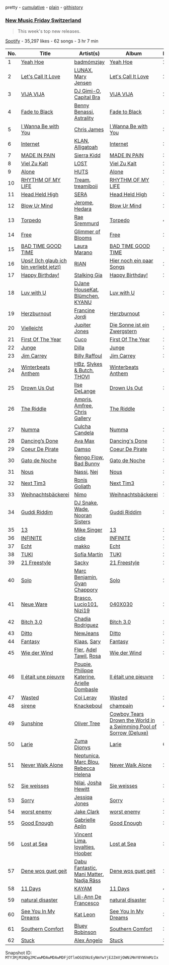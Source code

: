 pretty - [cumulative](/playlists/cumulative/37i9dQZF1DX3crNbt46mRU.md) - [plain](/playlists/plain/37i9dQZF1DX3crNbt46mRU) - [githistory](https://github.githistory.xyz/mackorone/spotify-playlist-archive/blob/main/playlists/plain/37i9dQZF1DX3crNbt46mRU)

### [New Music Friday Switzerland](https://open.spotify.com/playlist/37i9dQZF1DX3crNbt46mRU)

> This week's top new releases.

[Spotify](https://open.spotify.com/user/spotify) - 35,297 likes - 62 songs - 3 hr 7 min

| No. | Title | Artist(s) | Album | Length |
|---|---|---|---|---|
| 1 | [Yeah Hoe](https://open.spotify.com/track/6AH6xjU0eeQBD6v7ERqY7V) | [badmómzjay](https://open.spotify.com/artist/7oWrEQO1d3klp0Qrfh7a5h) | [Yeah Hoe](https://open.spotify.com/album/5KZ9tODFrHk8rKKj5sYpCt) | 2:44 |
| 2 | [Let's Call It Love](https://open.spotify.com/track/07TKDT070EpnvDSS0yhZdD) | [LUNAX](https://open.spotify.com/artist/7CLsFRcEkn0Amc9VlVOFwR), [Mary Jensen](https://open.spotify.com/artist/3Lhhz2OmsLzPNnSrhij4XB) | [Let's Call It Love](https://open.spotify.com/album/7fq2mXAXaSfgnvuc9CqiMR) | 2:20 |
| 3 | [VIJA VIJA](https://open.spotify.com/track/1VcHYhlqqEDdN2D2sumdWo) | [DJ Gimi\-O](https://open.spotify.com/artist/5lU3mLIonARnLpRtp5f77M), [Capital Bra](https://open.spotify.com/artist/4WZGDpNwrC0vNQyl9QzF7d) | [VIJA VIJA](https://open.spotify.com/album/5kgFnxgr9spGsh6EJzMZpT) | 2:33 |
| 4 | [Fade to Black](https://open.spotify.com/track/3DS6zUDAm3X8F6kiGaFfWL) | [Benny Benassi](https://open.spotify.com/artist/4Ws2otunReOa6BbwxxpCt6), [Astrality](https://open.spotify.com/artist/6KGv020mJkIjQH5YPDSBcZ) | [Fade to Black](https://open.spotify.com/album/2Yu80Mqn0x1Y5F6X1rTqwv) | 2:56 |
| 5 | [I Wanna Be with You](https://open.spotify.com/track/48UdFbDtRRYSvk0L8GCZyC) | [Chris James](https://open.spotify.com/artist/1PU4kQGbRVMSyvawEYEjFp) | [I Wanna Be with You](https://open.spotify.com/album/7ATki1nJUJkaG7rpnVBJJy) | 3:02 |
| 6 | [Internet](https://open.spotify.com/track/1NWxABVtF5MwCVU5IgpdHc) | [KLAN](https://open.spotify.com/artist/3PWVGBibvYW9YfZX6ayYq8), [Alligatoah](https://open.spotify.com/artist/0r0R5nIjDY04TfxRM10Bcb) | [Internet](https://open.spotify.com/album/5gTUxXjH5sGmeg35WcUGg9) | 3:42 |
| 7 | [MADE IN PAIN](https://open.spotify.com/track/2WFlpXkItX2z8sGSjUQfqx) | [Sierra Kidd](https://open.spotify.com/artist/0U7ti3mwGrBNlKNE4YlbfT) | [MADE IN PAIN](https://open.spotify.com/album/58IL4LXv3wIrlOwHFnaCuG) | 3:29 |
| 8 | [Viel Zu Kalt](https://open.spotify.com/track/6tVrGaUm3tFmGat5XMDY36) | [LOST](https://open.spotify.com/artist/2afh1VJVKAj3uhSfYcOrN2) | [Viel Zu Kalt](https://open.spotify.com/album/7kcaEYHxu2P3QVBp9qSCxc) | 2:09 |
| 9 | [Alone](https://open.spotify.com/track/151RPoWoVDVV9WKNqOq0oS) | [HUTS](https://open.spotify.com/artist/6d4AePmkVnbu2qIbT6vsem) | [Alone](https://open.spotify.com/album/6PKxZA8GRTAMPPEATm7Xk5) | 2:52 |
| 10 | [RHYTHM OF MY LIFE](https://open.spotify.com/track/7JA1uUtLhPQjRBAIR0GPfW) | [Tream](https://open.spotify.com/artist/6vNAKgK5d74N1I0zTxRPDp), [treamiboii](https://open.spotify.com/artist/4jsmk00NuPR1FfXqUCF1ac) | [RHYTHM OF MY LIFE](https://open.spotify.com/album/53FiVbWLsZqRlBEVa7EsG4) | 1:58 |
| 11 | [Head Held High](https://open.spotify.com/track/1MnTcyXc7vcPVgstIWAQCd) | [SERA](https://open.spotify.com/artist/3Anj5rCWtYTgRvV7pdq6GE) | [Head Held High](https://open.spotify.com/album/31USChxDJRBNE8iNlf7Nre) | 3:16 |
| 12 | [Blow Ur Mind](https://open.spotify.com/track/47ZtMQwbGGL5A3sqwSBj81) | [Jerome](https://open.spotify.com/artist/4xcDVatLFh6qlcm41er3LV), [Hedara](https://open.spotify.com/artist/6lUauNyvHBjAp0tBFDiBNm) | [Blow Ur Mind](https://open.spotify.com/album/2HGo8LkjznUCqzPiXdVicR) | 2:49 |
| 13 | [Torpedo](https://open.spotify.com/track/5R5UNKWsmMPpFq5JHK93Fw) | [Rae Sremmurd](https://open.spotify.com/artist/7iZtZyCzp3LItcw1wtPI3D) | [Torpedo](https://open.spotify.com/album/11udbkutLAaM7XN3amRT9t) | 4:00 |
| 14 | [Free](https://open.spotify.com/track/6G8S7nEHC8NqL3mZmvCmwU) | [Glimmer of Blooms](https://open.spotify.com/artist/5Ha7OvvalK4moJei0zEKg6) | [Free](https://open.spotify.com/album/6yG6pLMM62bFqa9VVhJM6B) | 2:43 |
| 15 | [BAD TIME GOOD TIME](https://open.spotify.com/track/4Hl8wmrubcVKUVqC3OagaP) | [Laura Marano](https://open.spotify.com/artist/21mgsWjJ4TmBxsUKexjJPT) | [BAD TIME GOOD TIME](https://open.spotify.com/album/41DUptL82OsBL8A1nNHUKE) | 3:14 |
| 16 | [Upsi! \(Ich glaub ich bin verliebt jetzt\)](https://open.spotify.com/track/7bU1MdlMwb8zoEapnDwGsG) | [RIAN](https://open.spotify.com/artist/0bqYZDuHYSjfnY8JJutg4f) | [Hier noch ein paar Songs](https://open.spotify.com/album/6AimcAXYQkppX6uAVy4L4h) | 2:19 |
| 17 | [Happy Birthday!](https://open.spotify.com/track/4ODk3dsfaU05R0XZfUeECB) | [Stalking Gia](https://open.spotify.com/artist/3VTJqPiHqHHIrx1FL7avMY) | [Happy Birthday!](https://open.spotify.com/album/3H423tiQDa9vhLs8DizhF7) | 2:35 |
| 18 | [Luv with U](https://open.spotify.com/track/0g1DHfhX6B4RKqWF5nQVYh) | [DJane HouseKat](https://open.spotify.com/artist/64tnAMgE8bc2zTMBcBsLdx), [Blümchen](https://open.spotify.com/artist/1Wch8598BBzU0zVBtcCFJh), [KYANU](https://open.spotify.com/artist/3VuZZ1n0XGacnz96Ys8mrZ) | [Luv with U](https://open.spotify.com/album/5cI3iGYRx5fGEVF7g7pSHm) | 2:33 |
| 19 | [Herzburnout](https://open.spotify.com/track/5ailptZexdLJmwuv9iwl2I) | [Francine Jordi](https://open.spotify.com/artist/31HO9Fvw0jI7bszSpiEXNB) | [Herzburnout](https://open.spotify.com/album/0g01JrwO8pzmgruBPln2SM) | 3:30 |
| 20 | [Vielleicht](https://open.spotify.com/track/4ImQKvcFbbVvC71JGLpbmC) | [Jupiter Jones](https://open.spotify.com/artist/0V9oHfk0CZIiedKP4TSTBL) | [Die Sonne ist ein Zwergstern](https://open.spotify.com/album/6ig0EJCXkRezPFSyat9G0i) | 2:52 |
| 21 | [First Of The Year](https://open.spotify.com/track/7ijipCHwLo0ZoABNxm2qp6) | [Cuco](https://open.spotify.com/artist/2Tglaf8nvDzwSQnpSrjLHP) | [First Of The Year](https://open.spotify.com/album/1mgwNlzi9VzFcE1Qd4Xj86) | 2:50 |
| 22 | [Junge](https://open.spotify.com/track/6QmuVe9sMixiRdizHHHau3) | [Dilla](https://open.spotify.com/artist/17l4XlVVWNktDeJDigQ3HJ) | [Junge](https://open.spotify.com/album/423IoNr4MW1JOAoEIfcR5E) | 3:47 |
| 23 | [Jim Carrey](https://open.spotify.com/track/5JgcAYwVcuINiKTJOytDZs) | [Billy Raffoul](https://open.spotify.com/artist/5gw5ANPCVcxU0maLiGRzzP) | [Jim Carrey](https://open.spotify.com/album/1cfamXX0FYqLfmQjM5PjRK) | 3:23 |
| 24 | [Winterbeats Anthem](https://open.spotify.com/track/0nJ9BWyOE3w39umz1VWiUX) | [HBz](https://open.spotify.com/artist/7I2JG3CcPawkeQPE7uypHJ), [Slykes & Butch](https://open.spotify.com/artist/3tcsl4R658coAPnbKZxtAd), [THOVI](https://open.spotify.com/artist/55E3g7oUV2dhqCWao7kzm3) | [Winterbeats Anthem](https://open.spotify.com/album/6ghCXJ4VLDy4tOsex0wFNe) | 3:10 |
| 25 | [Drown Us Out](https://open.spotify.com/track/7Jfz5QUZE8T6ZRrNfAO04V) | [Ilse DeLange](https://open.spotify.com/artist/3FTKP1k9VbOng3m1rgnsqx) | [Drown Us Out](https://open.spotify.com/album/7cVVLx6eUOcKPU9dKs7axq) | 3:16 |
| 26 | [The Riddle](https://open.spotify.com/track/0ZLhf4nmiS3bGvsq8kW90W) | [Ampris](https://open.spotify.com/artist/7sn4p2ENk9UcN3QdnXAsN2), [Amfree](https://open.spotify.com/artist/72pJ6h8ZR3sS8S1vzv1SQE), [Chris Gallery](https://open.spotify.com/artist/4PTPTcok71K1ZInDWQFL53) | [The Riddle](https://open.spotify.com/album/1Oypf1hT1igGaSZKEoOv9J) | 2:56 |
| 27 | [Numma](https://open.spotify.com/track/5xCDYPm6BPw0Ht1elnWNX2) | [Culcha Candela](https://open.spotify.com/artist/3gemH8D6fpu12DmTmUZYAL) | [Numma](https://open.spotify.com/album/3xnJK0iY8xJ9av0RviCV2t) | 2:57 |
| 28 | [Dancing’s Done](https://open.spotify.com/track/06yG42F8p8l621YLki0rp2) | [Ava Max](https://open.spotify.com/artist/4npEfmQ6YuiwW1GpUmaq3F) | [Dancing's Done](https://open.spotify.com/album/6QqKTzhLeJmJBvueUe0Lf7) | 2:46 |
| 29 | [Coeur De Pirate](https://open.spotify.com/track/2q2tG7xR37PNyqrXqooemZ) | [Damso](https://open.spotify.com/artist/2UwqpfQtNuhBwviIC0f2ie) | [Coeur De Pirate](https://open.spotify.com/album/6amYcdS4hW0H69JcDrK2wY) | 3:00 |
| 30 | [Gato de Noche](https://open.spotify.com/track/54ELExv56KCAB4UP9cOCzC) | [Ñengo Flow](https://open.spotify.com/artist/12vb80Km0Ew53ABfJOepVz), [Bad Bunny](https://open.spotify.com/artist/4q3ewBCX7sLwd24euuV69X) | [Gato de Noche](https://open.spotify.com/album/2GS2h80Dp8rFdGEa0j0JhH) | 3:47 |
| 31 | [Nous](https://open.spotify.com/track/5xDBcbm1SAFe1rupcdudiq) | [Nassi](https://open.spotify.com/artist/1qKKI6tBqJZCZfAmXjYFjN), [Nej](https://open.spotify.com/artist/3BQ9mWlgFRfMr5EdNfc10a) | [Nous](https://open.spotify.com/album/0uUKJJT87LHqgu62jc6LfP) | 3:13 |
| 32 | [Next Tim3](https://open.spotify.com/track/7o2DgtJsULetO81aztFB67) | [Ronis Goliath](https://open.spotify.com/artist/7ab3brrz3yehEwzYJf7F8t) | [Next Tim3](https://open.spotify.com/album/6BlhHqjHmAUm09SYuCZmhR) | 2:27 |
| 33 | [Weihnachtsbäckerei](https://open.spotify.com/track/7G46zumjrtpzV138vMfDb1) | [Nimo](https://open.spotify.com/artist/3ZuBEj9ppJe8GSdKaMTfMN) | [Weihnachtsbäckerei](https://open.spotify.com/album/3PzE51Xsx8tmLkmTIeZljx) | 1:57 |
| 34 | [Guddi Riddim](https://open.spotify.com/track/5yN3wXc6fvM5SPTFjL6c4G) | [DJ Snake](https://open.spotify.com/artist/540vIaP2JwjQb9dm3aArA4), [Wade](https://open.spotify.com/artist/09iEIVQVBtTVjiuEdqqkIR), [Nooran Sisters](https://open.spotify.com/artist/2gFFvbbdzYzzWltI2HkZEV) | [Guddi Riddim](https://open.spotify.com/album/5LzVNj3OCqcPbYV9eV9CaN) | 3:30 |
| 35 | [13](https://open.spotify.com/track/5QF9o0WCmm0bMZwgaUgUh6) | [Mike Singer](https://open.spotify.com/artist/1LRpAVWq5z6VZMG3tTdZKU) | [13](https://open.spotify.com/album/2kheKymgreahq4Rn05KUjg) | 2:15 |
| 36 | [INFINITE](https://open.spotify.com/track/1yg9AHUzXGYyxJRHQ7Mn5u) | [clide](https://open.spotify.com/artist/5BmVxdltuGK9CqZVaiUEKy) | [INFINITE](https://open.spotify.com/album/1AJ3YB7lJ9Z5SrIavCtXUb) | 2:47 |
| 37 | [Echt](https://open.spotify.com/track/3VFiM0Sodk0WuO8E2VWtiR) | [makko](https://open.spotify.com/artist/6ARKr2ZoLf9TDoQiZarJMt) | [Echt](https://open.spotify.com/album/0ZG4VEDSqLhm9H0HA1yKu5) | 1:50 |
| 38 | [TUKI](https://open.spotify.com/track/4XMFcpYgm58mW2OK1MfR9z) | [Sofía Martín](https://open.spotify.com/artist/7oWRB45H5Usj3JVKeCwsus) | [TUKI](https://open.spotify.com/album/26z9OtSE7kqWDvR1u1Briv) | 2:33 |
| 39 | [21 Freestyle](https://open.spotify.com/track/2WnKNBq12Hf8BzTdrjwEkP) | [Sacky](https://open.spotify.com/artist/1sybJwRGo9WiiqcZLzzAbS) | [21 Freestyle](https://open.spotify.com/album/58apMhROHuGnRpGbjtJ00u) | 2:41 |
| 40 | [Solo](https://open.spotify.com/track/4WtWbsUpHCIvSUxFbCfM5m) | [Marc Benjamin](https://open.spotify.com/artist/05KjvP5zdwtEIgEazqblZw), [Gyan Chappory](https://open.spotify.com/artist/7IFRE8unQCJ6Q2Md2OXtM1) | [Solo](https://open.spotify.com/album/0YOEEfwnc5W2YdcAVXLQHQ) | 2:21 |
| 41 | [Neue Ware](https://open.spotify.com/track/0cAVGN030yAak3rVyT12lq) | [Brasco](https://open.spotify.com/artist/4qMPc7lyf44akP8e1FMZ4a), [Lucio101](https://open.spotify.com/artist/4LwRgSkj7AJJTKLnEaHjMv), [Nizi19](https://open.spotify.com/artist/2IVvZIe3P9BMuCI6h48Bjg) | [040X030](https://open.spotify.com/album/1IVhjRu2F2zS0LOGwdOMir) | 2:24 |
| 42 | [Bitch 3.0](https://open.spotify.com/track/0PWvY4TjcYLEuHByj1ZyXu) | [Chadia Rodriguez](https://open.spotify.com/artist/4nXNT34X5GQ8yTBttXtbY6) | [Bitch 3.0](https://open.spotify.com/album/5BX4ez5kPWfJ6Kr7nsr78i) | 2:10 |
| 43 | [Ditto](https://open.spotify.com/track/3r8RuvgbX9s7ammBn07D3W) | [NewJeans](https://open.spotify.com/artist/6HvZYsbFfjnjFrWF950C9d) | [Ditto](https://open.spotify.com/album/7bnqo1fdJU9nSfXQd3bSMe) | 3:05 |
| 44 | [Fantasy](https://open.spotify.com/track/7gTz5MRjppI1Pdid7VX6Xy) | [Klaas](https://open.spotify.com/artist/25sJFKMqDENdsTF7zRXoif), [Sary](https://open.spotify.com/artist/64IRUxTrpRi86hkZqJEreW) | [Fantasy](https://open.spotify.com/album/54Dzt1WneTLVnfwWCKxoik) | 2:42 |
| 45 | [Wie der Wind](https://open.spotify.com/track/4IOzEGIWW0kfMiiOoNQ4Jw) | [Fler](https://open.spotify.com/artist/75ctWsRuGXmxMxnFPkuEwA), [Adel Tawil](https://open.spotify.com/artist/3rZBkgoRHG8M9jQL0QPNMi), [Rosa](https://open.spotify.com/artist/3CqgA23LfBqxcZdfVClLl9) | [Wie der Wind](https://open.spotify.com/album/496UuOQy51MCOOUXiKalM5) | 3:22 |
| 46 | [Il était une pieuvre](https://open.spotify.com/track/2n2AqvhkiymMrSYEpZH211) | [Poupie](https://open.spotify.com/artist/71x0OO2toFjXrMRcufL9tv), [Philippe Katerine](https://open.spotify.com/artist/61NKNrhSMTYg2q0f3vS46e), [Arielle Dombasle](https://open.spotify.com/artist/7I2zgbIGfAd3w1CktlJUbI) | [Il était une pieuvre](https://open.spotify.com/album/6jiP10F26ycL2IopinE9aZ) | 2:54 |
| 47 | [Wasted](https://open.spotify.com/track/78crxkAaQ38xBYs4uM5Xkz) | [Coi Leray](https://open.spotify.com/artist/6AMd49uBDJfhf30Ak2QR5s) | [Wasted](https://open.spotify.com/album/6L96Vte8baOFYbFB3HIIqZ) | 2:37 |
| 48 | [sirene](https://open.spotify.com/track/7ynCmusrYVLHtbZ4pJwEMH) | [Knackeboul](https://open.spotify.com/artist/5bp4bA5lgte1Iag0omrGYw) | [champain](https://open.spotify.com/album/6bMhxNyVxeAvvTFGFiGdQO) | 4:17 |
| 49 | [Sunshine](https://open.spotify.com/track/1Q9j9J64lNWMJPuKP3Wd14) | [Oliver Tree](https://open.spotify.com/artist/6TLwD7HPWuiOzvXEa3oCNe) | [Cowboy Tears Drown the World in a Swimming Pool of Sorrow \(Deluxe\)](https://open.spotify.com/album/3HnZ8f1qXz3I9XrLAxOnSv) | 2:15 |
| 50 | [Larie](https://open.spotify.com/track/5n9U9n1EPoBpll9cDtB8S8) | [Zuma Dionys](https://open.spotify.com/artist/7qqEqY1pR6Uj2Z41HNuszd) | [Larie](https://open.spotify.com/album/0RikiewW0N6HhMdiOABC0B) | 6:38 |
| 51 | [Never Walk Alone](https://open.spotify.com/track/5vDUFAevjofyUJH348o7QT) | [Neptunica](https://open.spotify.com/artist/5dGsIOepO9ufQlXjW8KrPL), [Marc Blou](https://open.spotify.com/artist/3NqSZ6T8QqQLyA5baayI19), [Rebecca Helena](https://open.spotify.com/artist/76i2ylWmcnDTx38Va7Mwzr) | [Never Walk Alone](https://open.spotify.com/album/7AVCGOflgfsglePRa06a9g) | 2:36 |
| 52 | [Sie weisses](https://open.spotify.com/track/14y2T4AIbhCLp7ldGVddGA) | [Nilai](https://open.spotify.com/artist/68qLcgx7j0scFrVATHyI9u), [Josha Hewitt](https://open.spotify.com/artist/0TT0Jq7scu8wq1tTqEktOl) | [Sie weisses](https://open.spotify.com/album/7uONeasH4Euz46JSUoSSmV) | 3:11 |
| 53 | [Sorry](https://open.spotify.com/track/4wwnHAfmF12t0XGd3exEX0) | [Jessiqa Jones](https://open.spotify.com/artist/3jt2Xvzm0RHCW962b1N1qT) | [Sorry](https://open.spotify.com/album/3Co2nl4J3gN6N5VVaACJnb) | 3:18 |
| 54 | [worst enemy](https://open.spotify.com/track/4GRELogjYGX7i6b0jXQMDF) | [Jake Clark](https://open.spotify.com/artist/5fPvc8tIZfLbEm3GsbFHgd) | [worst enemy](https://open.spotify.com/album/5c1T3eQmdBGNy4Ol5pDWPw) | 2:57 |
| 55 | [Good Enough](https://open.spotify.com/track/5ubhHVO4Zk3Z5rEc067YBB) | [Gabrielle Aplin](https://open.spotify.com/artist/3w6zswp5THsSKYLICUbDTZ) | [Good Enough](https://open.spotify.com/album/5a79iYbVq5Gpor4febLhQP) | 3:08 |
| 56 | [Lost at Sea](https://open.spotify.com/track/7J8Jpr01C0vsNkdd0ywjJv) | [Vincent Lima](https://open.spotify.com/artist/7AB7bdCR5saJ0b9C4RuceX), [loyalties](https://open.spotify.com/artist/4bKUAe1VLjBB1W0SmfHjhG), [Hoober](https://open.spotify.com/artist/32rfvsXfn7YDlDhG7Hh7Zd) | [Lost at Sea](https://open.spotify.com/album/1g4TMDmYTmTbKEVSTK7bCz) | 3:01 |
| 57 | [Dene wos guet geit](https://open.spotify.com/track/0204tIFU0TfVtcpjAJktRd) | [Dabu Fantastic](https://open.spotify.com/artist/7aaXYTOjKbeCwVxZRXAC24), [Mani Matter](https://open.spotify.com/artist/7wkPBPwF9oOZJ8lEbQjIVt), [Nadja Räss](https://open.spotify.com/artist/4owiLjo1jqD5sNZslOv1L4) | [Dene wos guet geit](https://open.spotify.com/album/6ZTjasT8CI6Zp1HBJwOBRg) | 2:59 |
| 58 | [11 Days](https://open.spotify.com/track/5QaQSnyivKYxW1S3mZP1B6) | [KAYAM](https://open.spotify.com/artist/0Ei023SskGVjbZaGLMYQ9W) | [11 Days](https://open.spotify.com/album/74hvymQ8eRmr4SX9BPHkTw) | 4:05 |
| 59 | [natural disaster](https://open.spotify.com/track/3Hr1xXijRLlKRUJl94QNxQ) | [Lili\-Ann De Francesco](https://open.spotify.com/artist/5oWPqJjzXP3A0RCsASbEbA) | [natural disaster](https://open.spotify.com/album/7hpW9IBCs3sYzD6L6AhOr4) | 3:27 |
| 60 | [See You In My Dreams](https://open.spotify.com/track/5yqsHTPNMjiZP8LO7ZgnDY) | [Kat Leon](https://open.spotify.com/artist/6YC0XXr4qPMwz3lCpRhWzF) | [See You In My Dreams](https://open.spotify.com/album/1pKVuSFvPP17CaqkSekcLQ) | 3:34 |
| 61 | [Southern Comfort](https://open.spotify.com/track/1v4mO5YklWTQPA4DRieSAs) | [Bluey Robinson](https://open.spotify.com/artist/4JgCtSrKUJB4UT9MUoPSo6) | [Southern Comfort](https://open.spotify.com/album/3ZZveIivszyrCv2BfNR6bx) | 3:41 |
| 62 | [Stuck](https://open.spotify.com/track/6prXEKSoRVUGMknxdvu75N) | [Alex Angelo](https://open.spotify.com/artist/6BnmXRCOnTy4iTBlbsgZ5J) | [Stuck](https://open.spotify.com/album/7JT8FCfoT89EuFCJh5BKZn) | 3:33 |

Snapshot ID: `MTY3MjM1NDg2MCwwMDAwMDAwMDFjOTlmOGQ5NzEyNmYwYjE2ZmVjOWNiMmY0YWVmMzIx`
